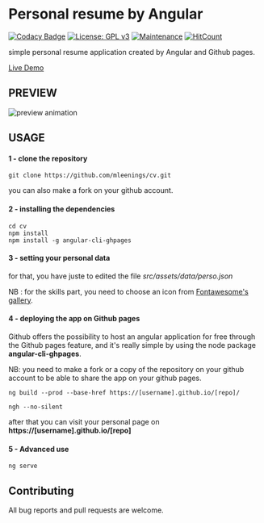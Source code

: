 # Personal resume by Angular
[![Codacy Badge](https://api.codacy.com/project/badge/Grade/98ca663bec894044971be473ef6f8069)](https://www.codacy.com/manual/mleenings/cv?utm_source=github.com&amp;utm_medium=referral&amp;utm_content=mleenings/cv&amp;utm_campaign=Badge_Grade)
[![License: GPL v3](https://img.shields.io/badge/License-GPLv3-blue.svg)](https://www.gnu.org/licenses/gpl-3.0) 
[![Maintenance](https://img.shields.io/badge/Maintained%3F-yes-green.svg)](https://GitHub.com/Naereen/StrapDown.js/graphs/commit-activity)
[![HitCount](http://hits.dwyl.io/mleenings/cv.svg)](http://hits.dwyl.io/mleenings/cv)



simple personal resume application created by Angular and Github pages.

 [Live Demo](https://mleenings.github.io/cv)



## PREVIEW

![preview animation](src/assets/img/respo.gif)


## USAGE

#### 1 - clone the repository 

```shell
git clone https://github.com/mleenings/cv.git
```

you can also make a fork on your github account. 

#### 2 - installing the dependencies
```shell
cd cv 
npm install 
npm install -g angular-cli-ghpages
```

#### 3 - setting your personal data

for that, you have juste to edited the file _src/assets/data/perso.json_

NB : for the skills part, you need to choose an icon from [Fontawesome's gallery](https://fontawesome.com/icons?d=gallery).


#### 4 - deploying the app on Github pages 

Github offers the possibility to host an angular application for free through the Github pages feature, and it's really simple by using the node package **angular-cli-ghpages**.

NB: you need to make a fork or a copy of the repository on your github account to be able to share the app on your github pages.


```shell
ng build --prod --base-href https://[username].github.io/[repo]/

ngh --no-silent
```

after that you can visit your personal page on **https://[username].github.io/[repo]**


#### 5 - Advanced use

```shell
ng serve
```

## Contributing

All bug reports and pull requests are welcome. 
